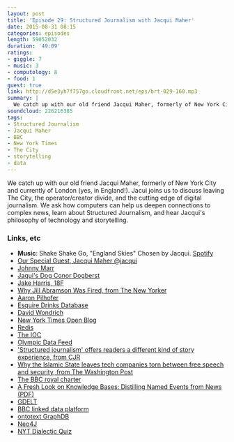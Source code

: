 ```yaml
---
layout: post
title: 'Episode 29: Structured Journalism with Jacqui Maher'
date: 2015-08-31 08:15
categories: episodes
length: 59052032
duration: '49:09'
ratings:
- giggle: 7
- music: 3
- computology: 8
- food: 1
guest: true
link: http://d5e3yh7f757go.cloudfront.net/eps/brt-029-160.mp3
summary: |
  We catch up with our old friend Jacqui Maher, formerly of New York City and currently of London (yes, in England!). Jacui joins us to discuss leaving The City, the operator/creator divide, and the cutting edge of digital journalism. We ask how computers can help us deepen connections to complex news, learn about Structured Journalism, and hear Jacqui's philosophy of technology and storytelling.
soundcloud: 226216385
tags:
- Structured Journalism
- Jacqui Maher
- BBC
- New York Times
- The City
- storytelling
- data
---
```

We catch up with our old friend Jacqui Maher, formerly of New York City and currently of London (yes, in England!). Jacui joins us to discuss leaving The City, the operator/creator divide, and the cutting edge of digital journalism. We ask how computers can help us deepen connections to complex news, learn about Structured Journalism, and hear Jacqui's philosophy of technology and storytelling.

<!-- more -->

### Links, etc

* <strong>Music</strong>: Shake Shake Go, "England Skies" Chosen by Jacqui. [Spotify](https://open.spotify.com/track/5I15QYhcdOYwfKV0yiXAAb)
* [Our Special Guest, Jacqui Maher @jacqui](http://twitter.com/jacqui)
* [Johnny Marr](https://en.wikipedia.org/wiki/Johnny_Marr)
* [Jaqui's Dog Conor Dogberst](https://twitter.com/conordogberst)
* [Jake Harris, 18F](https://twitter.com/harrisj)
* [Why Jill Abramson Was Fired, from The New Yorker](http://www.newyorker.com/business/currency/why-jill-abramson-was-fired)
* [Aaron Pilhofer](https://twitter.com/pilhofer)
* [Esquire Drinks Database](http://www.esquire.com/food-drink/drinks/)
* [David Wondrich](https://twitter.com/DavidWondrich)
* [New York Times Open Blog](http://open.blogs.nytimes.com/)
* [Redis](http://redis.io/)
* [The IOC](http://www.olympic.org/ioc)
* [Olympic Data Feed](http://odf.olympictech.org/)
* ['Structured journalism' offers readers a different kind of story experience, from CJR](http://www.cjr.org/innovations/structured_journalism.php)
* [Why the Islamic State leaves tech companies torn between free speech and security, from The Washington Post](https://www.washingtonpost.com/world/national-security/islamic-states-embrace-of-social-media-puts-tech-companies-in-a-bind/2015/07/15/0e5624c4-169c-11e5-89f3-61410da94eb1_story.html?kmap=1&pr=1)
* [The BBC royal charter](http://www.bbc.co.uk/bbctrust/governance/regulatory_framework/charter_agreement.html)
* [A Fresh Look on Knowledge Bases: Distilling Named Events from News (PDF)](https://people.mmci.uni-saarland.de/~jilles/pubs/2014/eventkb-kuzey,vreeken,weikum.pdf)
* [GDELT](http://gdeltproject.org/)
* [BBC linked data platform](http://www.bbc.co.uk/blogs/internet/entries/af6b613e-6935-3165-93ca-9319e1887858)
* [ontotext GraphDB](http://ontotext.com/products/ontotext-graphdb/)
* [Neo4J](http://neo4j.com/)
* [NYT Dialectic Quiz](http://www.nytimes.com/interactive/2013/12/20/sunday-review/dialect-quiz-map.html)

